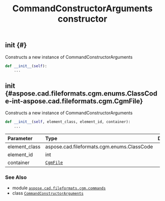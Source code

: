 ﻿---
title: CommandConstructorArguments constructor
second_title: Aspose.CAD for Python via .NET API References
description: 
type: docs
weight: 10
url: /python-net/aspose.cad.fileformats.cgm.commands/commandconstructorarguments/__init__/
is_root: false
---

## __init__ {#}

Constructs a new instance of CommandConstructorArguments



```python
def __init__(self):
    ...
```




## __init__ {#aspose.cad.fileformats.cgm.enums.ClassCode-int-aspose.cad.fileformats.cgm.CgmFile}

Constructs a new instance of CommandConstructorArguments



```python
def __init__(self, element_class, element_id, container):
    ...
```


| Parameter | Type | Description |
| :- | :- | :- |
| element_class | aspose.cad.fileformats.cgm.enums.ClassCode |  |
| element_id | int |  |
| container | [`CgmFile`](/cad/python-net/aspose.cad.fileformats.cgm/cgmfile) |  |



### See Also
* module [`aspose.cad.fileformats.cgm.commands`](../../)
* class [`CommandConstructorArguments`](/cad/python-net/aspose.cad.fileformats.cgm.commands/commandconstructorarguments)
